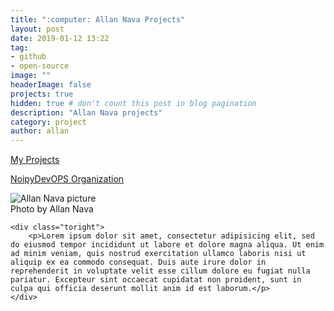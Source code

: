 ```yaml
---
title: ":computer: Allan Nava Projects"
layout: post
date: 2019-01-12 13:22
tag: 
- github
- open-source
image: ""
headerImage: false
projects: true
hidden: true # don't count this post in blog pagination
description: "Allan Nava projects"
category: project
author: allan
---
```


[My Projects](https://github.com/Allan-Nava?tab=repositories)

[NoipyDevOPS Organization](https://github.com/NoipyDevOPS)

<div class="side-by-side">
    <div class="toleft">
        <img class="image" src="https://allan-nava.github.io/assets/images/profile.jpg" alt="Allan Nava picture">
        <figcaption class="caption">Photo by Allan Nava</figcaption>
    </div>

    <div class="toright">
        <p>Lorem ipsum dolor sit amet, consectetur adipisicing elit, sed do eiusmod tempor incididunt ut labore et dolore magna aliqua. Ut enim ad minim veniam, quis nostrud exercitation ullamco laboris nisi ut aliquip ex ea commodo consequat. Duis aute irure dolor in reprehenderit in voluptate velit esse cillum dolore eu fugiat nulla pariatur. Excepteur sint occaecat cupidatat non proident, sunt in culpa qui officia deserunt mollit anim id est laborum.</p>
    </div>
</div>